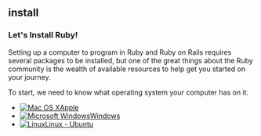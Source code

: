 ## install
### Let's Install Ruby!

Setting up a computer to program in Ruby and Ruby on Rails requires several packages to be installed, but one of the
great things about the Ruby community is the wealth of available resources to help get you started on your journey.

To start, we need to know what operating system your computer has on it.

<ul id="os-select">
  <li>
    <a id="body" href="/install/osx"> <img src="images/osx.png" alt="Mac OS X" />Apple</a>
  </li>
  <li>
    <a href="/install/windows"> <img src="images/windows.png" alt="Microsoft Windows" />Windows</a>
  </li>
  <li>
    <a href="/install/ubuntu"> <img src="images/tux.png" alt="Linux" />Linux - Ubuntu</a>
  </li>
</ul>
